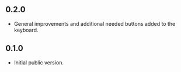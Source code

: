 ## 0.2.0

* General improvements and additional needed buttons added to the keyboard.

## 0.1.0

* Initial public version.
